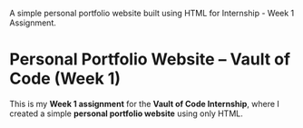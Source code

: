 A simple personal portfolio website built using HTML for Internship - Week 1 Assignment.

# Personal Portfolio Website – Vault of Code (Week 1)

This is my **Week 1 assignment** for the **Vault of Code Internship**, where I created a simple **personal portfolio website** using only HTML.
